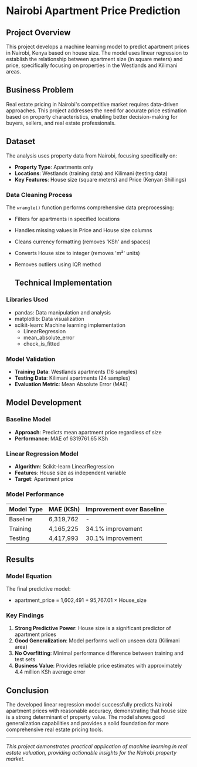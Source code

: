 # Nairobi Apartment Price Prediction

## Project Overview
This project develops a machine learning model to predict apartment prices in Nairobi, Kenya based on house size. The model uses linear regression to establish the relationship between apartment size (in square meters) and price, specifically focusing on properties in the Westlands and Kilimani areas.

## Business Problem
Real estate pricing in Nairobi's competitive market requires data-driven approaches. This project addresses the need for accurate price estimation based on property characteristics, enabling better decision-making for buyers, sellers, and real estate professionals.

## Dataset
The analysis uses property data from Nairobi, focusing specifically on:
- **Property Type**: Apartments only
- **Locations**: Westlands (training data) and Kilimani (testing data)
- **Key Features**: House size (square meters) and Price (Kenyan Shillings)

### Data Cleaning Process
The `wrangle()` function performs comprehensive data preprocessing:
- Filters for apartments in specified locations
- Handles missing values in Price and House size columns
- Cleans currency formatting (removes 'KSh' and spaces)
- Converts House size to integer (removes 'm²' units)
- Removes outliers using IQR method

  ## Technical Implementation

### Libraries Used
- pandas: Data manipulation and analysis
- matplotlib: Data visualization
- scikit-learn: Machine learning implementation
  - LinearRegression
  - mean_absolute_error
  - check_is_fitted

### Model Validation
- **Training Data**: Westlands apartments (16 samples)
- **Testing Data**: Kilimani apartments (24 samples)
- **Evaluation Metric**: Mean Absolute Error (MAE)

## Model Development

### Baseline Model
- **Approach**: Predicts mean apartment price regardless of size
- **Performance**: MAE of 6319761.65 KSh

### Linear Regression Model
- **Algorithm**: Scikit-learn LinearRegression
- **Features**: House size as independent variable
- **Target**: Apartment price

### Model Performance
| Model Type | MAE (KSh) | Improvement over Baseline |
|------------|-----------|---------------------------|
| Baseline   | 6,319,762 | - |
| Training   | 4,165,225 | 34.1% improvement |
| Testing    | 4,417,993 | 30.1% improvement |

## Results

### Model Equation
The final predictive model:
- apartment_price = 1,602,491 + 95,767.01 × House_size


### Key Findings
1. **Strong Predictive Power**: House size is a significant predictor of apartment prices
2. **Good Generalization**: Model performs well on unseen data (Kilimani area)
3. **No Overfitting**: Minimal performance difference between training and test sets
4. **Business Value**: Provides reliable price estimates with approximately 4.4 million KSh average error

## Conclusion
The developed linear regression model successfully predicts Nairobi apartment prices with reasonable accuracy, demonstrating that house size is a strong determinant of property value. The model shows good generalization capabilities and provides a solid foundation for more comprehensive real estate pricing tools.

---
*This project demonstrates practical application of machine learning in real estate valuation, providing actionable insights for the Nairobi property market.*
